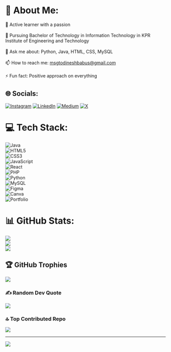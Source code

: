 # 💫 About Me:
🌱 Active learner with a passion<br><br>📖 Pursuing Bachelor of Technology in Information Technology in KPR Institute of Engineering and Technology<br><br>💬 Ask me about: Python, Java, HTML, CSS, MySQL<br><br>📫 How to reach me: msgtodineshbabus@gmail.com<br><br>⚡ Fun fact: Positive approach on everything


## 🌐 Socials:
[![Instagram](https://img.shields.io/badge/Instagram-%23E4405F.svg?logo=Instagram&logoColor=white)](https://instagram.com/dinesh_babu_33) [![LinkedIn](https://img.shields.io/badge/LinkedIn-%230077B5.svg?logo=linkedin&logoColor=white)](https://www.linkedin.com/in/dinesh-babu-s-003a39256/) [![Medium](https://img.shields.io/badge/Medium-12100E?logo=medium&logoColor=white)](https://medium.com/@dineshbabu11) [![X](https://img.shields.io/badge/X-black.svg?logo=X&logoColor=white)](https://x.com/_Dinesh_offl) 

# 💻 Tech Stack:
![Java](https://img.shields.io/badge/java-%23ED8B00.svg?style=for-the-badge&logo=openjdk&logoColor=white)  
![HTML5](https://img.shields.io/badge/html5-%23E34F26.svg?style=for-the-badge&logo=html5&logoColor=white)  
![CSS3](https://img.shields.io/badge/css3-%231572B6.svg?style=for-the-badge&logo=css3&logoColor=white)  
![JavaScript](https://img.shields.io/badge/javascript-%23323330.svg?style=for-the-badge&logo=javascript&logoColor=%23F7DF1E)  
![React](https://img.shields.io/badge/react-%2361DAFB.svg?style=for-the-badge&logo=react&logoColor=white)  
![PHP](https://img.shields.io/badge/php-%23777BB4.svg?style=for-the-badge&logo=php&logoColor=white)  
![Python](https://img.shields.io/badge/python-3670A0?style=for-the-badge&logo=python&logoColor=ffdd54)  
![MySQL](https://img.shields.io/badge/mysql-%2300000f.svg?style=for-the-badge&logo=mysql&logoColor=white)  
![Figma](https://img.shields.io/badge/figma-%23F24E1E.svg?style=for-the-badge&logo=figma&logoColor=white)  
![Canva](https://img.shields.io/badge/Canva-%2300C4CC.svg?style=for-the-badge&logo=Canva&logoColor=white)  
![Portfolio](https://img.shields.io/badge/Portfolio-%23000000.svg?style=for-the-badge&logo=firefox&logoColor=#FF7139)  

# 📊 GitHub Stats:
![](https://github-readme-stats.vercel.app/api?username=Dineshbabus11&theme=dark&hide_border=false&include_all_commits=true&count_private=true)<br/>
![](https://github-readme-streak-stats.herokuapp.com/?user=Dineshbabus11&theme=dark&hide_border=false)<br/>
![](https://github-readme-stats.vercel.app/api/top-langs/?username=Dineshbabus11&theme=dark&hide_border=false&include_all_commits=true&count_private=true&layout=compact)

## 🏆 GitHub Trophies
![](https://github-profile-trophy.vercel.app/?username=Dineshbabus11&theme=radical&no-frame=false&no-bg=false&margin-w=4)

### ✍️ Random Dev Quote
![](https://quotes-github-readme.vercel.app/api?type=horizontal&theme=radical)

### 🔝 Top Contributed Repo
![](https://github-contributor-stats.vercel.app/api?username=Dineshbabus11&limit=5&theme=dark&combine_all_yearly_contributions=true)

---
[![](https://visitcount.itsvg.in/api?id=Dineshbabus11&icon=0&color=0)](https://visitcount.itsvg.in)

<!-- Proudly created with GPRM ( https://gprm.itsvg.in ) --> 
